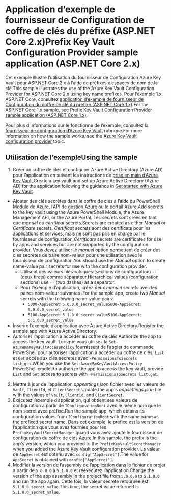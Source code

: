 # <a name="prefix-key-vault-configuration-provider-sample-application-aspnet-core-2x"></a><span data-ttu-id="2df15-101">Application d’exemple de fournisseur de Configuration de coffre de clés du préfixe (ASP.NET Core 2.x)</span><span class="sxs-lookup"><span data-stu-id="2df15-101">Prefix Key Vault Configuration Provider sample application (ASP.NET Core 2.x)</span></span>

<span data-ttu-id="2df15-102">Cet exemple illustre l’utilisation du fournisseur de Configuration Azure Key Vault pour ASP.NET Core 2.x à l’aide de préfixes d’espaces de nom de la clé.</span><span class="sxs-lookup"><span data-stu-id="2df15-102">This sample illustrates the use of the Azure Key Vault Configuration Provider for ASP.NET Core 2.x using key name prefixes.</span></span> <span data-ttu-id="2df15-103">Pour l’exemple 1.x ASP.NET Core, consultez [application d’exemple de fournisseur de Configuration du coffre de clé du préfixe (ASP.NET Core 1.x)](https://github.com/aspnet/Docs/tree/master/aspnetcore/security/key-vault-configuration/samples/key-name-prefix-sample/1.x).</span><span class="sxs-lookup"><span data-stu-id="2df15-103">For the ASP.NET Core 1.x sample, see [Prefix Key Vault Configuration Provider sample application (ASP.NET Core 1.x)](https://github.com/aspnet/Docs/tree/master/aspnetcore/security/key-vault-configuration/samples/key-name-prefix-sample/1.x).</span></span>

<span data-ttu-id="2df15-104">Pour plus d’informations sur le fonctionne de l’exemple, consultez la [fournisseur de configuration d’Azure Key Vault](xref:security/key-vault-configuration) rubrique.</span><span class="sxs-lookup"><span data-stu-id="2df15-104">For more information on how the sample works, see the [Azure Key Vault configuration provider](xref:security/key-vault-configuration) topic.</span></span>

## <a name="using-the-sample"></a><span data-ttu-id="2df15-105">Utilisation de l'exemple</span><span class="sxs-lookup"><span data-stu-id="2df15-105">Using the sample</span></span>
1. <span data-ttu-id="2df15-106">Créer un coffre de clés et configurer Azure Active Directory (Azure AD) pour l’application en suivant les instructions de [prise en main d’Azure Key Vault](https://azure.microsoft.com/documentation/articles/key-vault-get-started/).</span><span class="sxs-lookup"><span data-stu-id="2df15-106">Create a key vault and set up Azure Active Directory (Azure AD) for the application following the guidance in [Get started with Azure Key Vault](https://azure.microsoft.com/documentation/articles/key-vault-get-started/).</span></span>
  * <span data-ttu-id="2df15-107">Ajouter des clés secrètes dans le coffre de clés à l’aide du PowerShell Module de Azure, l’API de gestion Azure ou le portail Azure.</span><span class="sxs-lookup"><span data-stu-id="2df15-107">Add secrets to the key vault using the Azure PowerShell Module, the Azure Management API, or the Azure Portal.</span></span> <span data-ttu-id="2df15-108">Les secrets sont créés en tant que *manuel* ou *certificat* secrets.</span><span class="sxs-lookup"><span data-stu-id="2df15-108">Secrets are created as either *Manual* or *Certificate* secrets.</span></span> <span data-ttu-id="2df15-109">*Certificat* secrets sont des certificats pour les applications et services, mais ne sont pas pris en charge par le fournisseur de configuration.</span><span class="sxs-lookup"><span data-stu-id="2df15-109">*Certificate* secrets are certificates for use by apps and services but are not supported by the configuration provider.</span></span> <span data-ttu-id="2df15-110">Vous devez utiliser le *manuel* option permettant de créer des clés secrètes de paire nom-valeur pour une utilisation avec le fournisseur de configuration.</span><span class="sxs-lookup"><span data-stu-id="2df15-110">You should use the *Manual* option to create name-value pair secrets for use with the configuration provider.</span></span>
    * <span data-ttu-id="2df15-111">Utilisent des valeurs hiérarchiques (sections de configuration) `--` (deux tirets) comme séparateur.</span><span class="sxs-lookup"><span data-stu-id="2df15-111">Hierarchical values (configuration sections) use `--` (two dashes) as a separator.</span></span>
    * <span data-ttu-id="2df15-112">Pour l’exemple d’application, créez deux *manuel* secrets avec les paires nom-valeur suivantes :</span><span class="sxs-lookup"><span data-stu-id="2df15-112">For the sample app, create two *Manual* secrets with the following name-value pairs:</span></span>
      * <span data-ttu-id="2df15-113">`5000-AppSecret`: `5.0.0.0_secret_value`</span><span class="sxs-lookup"><span data-stu-id="2df15-113">`5000-AppSecret`: `5.0.0.0_secret_value`</span></span>
      * <span data-ttu-id="2df15-114">`5100-AppSecret`: `5.1.0.0_secret_value`</span><span class="sxs-lookup"><span data-stu-id="2df15-114">`5100-AppSecret`: `5.1.0.0_secret_value`</span></span>
  * <span data-ttu-id="2df15-115">Inscrire l’exemple d’application avec Azure Active Directory.</span><span class="sxs-lookup"><span data-stu-id="2df15-115">Register the sample app with Azure Active Directory.</span></span>
  * <span data-ttu-id="2df15-116">Autoriser l’application à accéder au coffre de clés.</span><span class="sxs-lookup"><span data-stu-id="2df15-116">Authorize the app to access the key vault.</span></span> <span data-ttu-id="2df15-117">Lorsque vous utilisez la `Set-AzureRmKeyVaultAccessPolicy` fournissent de l’applet de commande PowerShell pour autoriser l’application à accéder au coffre de clés, `List` et `Get` accès aux clés secrètes avec `-PermissionsToSecrets list,get`.</span><span class="sxs-lookup"><span data-stu-id="2df15-117">When you use the `Set-AzureRmKeyVaultAccessPolicy` PowerShell cmdlet to authorize the app to access the key vault, provide `List` and `Get` access to secrets with `-PermissionsToSecrets list,get`.</span></span>
2. <span data-ttu-id="2df15-118">Mettre à jour de l’application *appsettings.json* fichier avec les valeurs de `Vault`, `ClientId`, et `ClientSecret`.</span><span class="sxs-lookup"><span data-stu-id="2df15-118">Update the app's *appsettings.json* file with the values of `Vault`, `ClientId`, and `ClientSecret`.</span></span>
3. <span data-ttu-id="2df15-119">Exécutez l’exemple d’application, qui obtient ses valeurs de configuration à partir de `IConfigurationRoot` avec le même nom que le nom secret avec préfixe.</span><span class="sxs-lookup"><span data-stu-id="2df15-119">Run the sample app, which obtains its configuration values from `IConfigurationRoot` with the same name as the prefixed secret name.</span></span> <span data-ttu-id="2df15-120">Dans cet exemple, le préfixe est la version de l’application que vous avez fournies pour les `PrefixKeyVaultSecretManager` quand vous avez ajouté le fournisseur de configuration du coffre de clés Azure.</span><span class="sxs-lookup"><span data-stu-id="2df15-120">In this sample, the prefix is the app's version, which you provided to the `PrefixKeyVaultSecretManager` when you added the Azure Key Vault configuration provider.</span></span> <span data-ttu-id="2df15-121">La valeur de `AppSecret` est obtenu avec `config["AppSecret"]`.</span><span class="sxs-lookup"><span data-stu-id="2df15-121">The value for `AppSecret` is obtained with `config["AppSecret"]`.</span></span>
4. <span data-ttu-id="2df15-122">Modifier la version de l’assembly de l’application dans le fichier de projet à partir de `5.0.0.0` à `5.1.0.0` et réexécutez l’application.</span><span class="sxs-lookup"><span data-stu-id="2df15-122">Change the version of the app assembly in the project file from `5.0.0.0` to `5.1.0.0` and run the app again.</span></span> <span data-ttu-id="2df15-123">Cette fois, la valeur secrète retournée est `5.1.0.0_secret_value`.</span><span class="sxs-lookup"><span data-stu-id="2df15-123">This time, the secret value returned is `5.1.0.0_secret_value`.</span></span>
